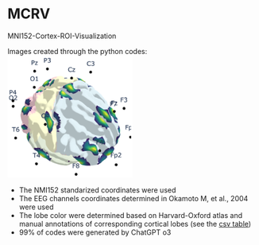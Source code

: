 # MCRV
MNI152-Cortex-ROI-Visualization

Images created through the python codes:
<img src="fig/4_channel_labels.png" alt="4 channel labels" style="width:50%;">

- The NMI152 standarized coordinates were used
- The EEG channels coordinates determined in Okamoto M, et al., 2004 were used
- The lobe color were determined based on Harvard-Oxford atlas and manual annotations of corresponding cortical lobes (see the [csv table](data/0_Harvard_Oxford_Brodmann_Lobe.csv))
- 99% of codes were generated by ChatGPT o3